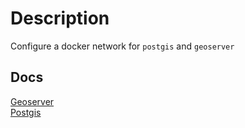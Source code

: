 # Description
Configure a docker network for `postgis` and `geoserver`

## Docs
[Geoserver](https://github.com/geoserver/docker)  
[Postgis](https://hub.docker.com/r/postgis/postgis)
